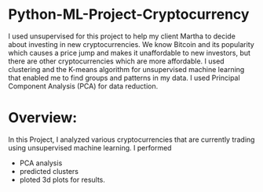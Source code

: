 # Python-ML-Project-Cryptocurrency



I used unsupervised for this project to help my client Martha to decide about investing in new cryptocurrencies. We know Bitcoin and its popularity which causes a price jump and makes it unaffordable to new investors, but there are other cryptocurrencies which are more affordable. I used clustering and the K-means algorithm for unsupervised machine learning that enabled me to find groups and patterns in my data. I used Principal Component Analysis (PCA) for data reduction.

# Overview: 
In this Project, I analyzed various cryptocurrencies that are currently trading using unsupervised machine learning.  I performed
- PCA analysis
- predicted clusters
- ploted 3d plots for results.

